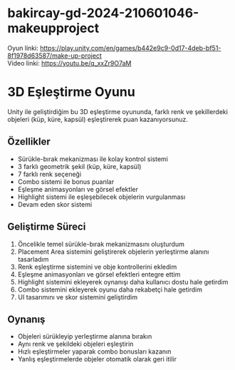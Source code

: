 # bakircay-gd-2024-210601046-makeupproject
Oyun linki: https://play.unity.com/en/games/b442e9c9-0d17-4deb-bf51-8f1978d63587/make-up-project                                                                                                                             
Video linki: https://youtu.be/q_xxZr9O7aM

# 3D Eşleştirme Oyunu

Unity ile geliştirdiğim bu 3D eşleştirme oyununda, farklı renk ve şekillerdeki objeleri (küp, küre, kapsül) eşleştirerek puan kazanıyorsunuz.

## Özellikler

- Sürükle-bırak mekanizması ile kolay kontrol sistemi
- 3 farklı geometrik şekil (küp, küre, kapsül)
- 7 farklı renk seçeneği
- Combo sistemi ile bonus puanlar
- Eşleşme animasyonları ve görsel efektler
- Highlight sistemi ile eşleşebilecek objelerin vurgulanması
- Devam eden skor sistemi

## Geliştirme Süreci

1. Öncelikle temel sürükle-bırak mekanizmasını oluşturdum
2. Placement Area sistemini geliştirerek objelerin yerleştirme alanını tasarladım
3. Renk eşleştirme sistemini ve obje kontrollerini ekledim
4. Eşleşme animasyonları ve görsel efektleri entegre ettim
5. Highlight sistemini ekleyerek oynanışı daha kullanıcı dostu hale getirdim
6. Combo sistemini ekleyerek oyunu daha rekabetçi hale getirdim
7. UI tasarımını ve skor sistemini geliştirdim

## Oynanış

- Objeleri sürükleyip yerleştirme alanına bırakın
- Aynı renk ve şekildeki objeleri eşleştirin
- Hızlı eşleştirmeler yaparak combo bonusları kazanın
- Yanlış eşleştirmelerde objeler otomatik olarak geri itilir
